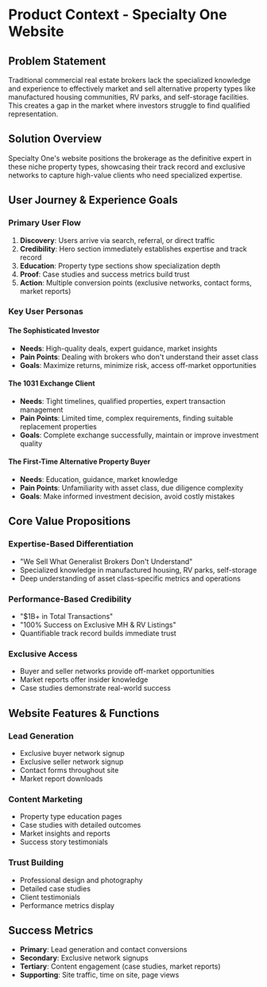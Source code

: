 # Product Context - Specialty One Website

## Problem Statement
Traditional commercial real estate brokers lack the specialized knowledge and experience to effectively market and sell alternative property types like manufactured housing communities, RV parks, and self-storage facilities. This creates a gap in the market where investors struggle to find qualified representation.

## Solution Overview
Specialty One's website positions the brokerage as the definitive expert in these niche property types, showcasing their track record and exclusive networks to capture high-value clients who need specialized expertise.

## User Journey & Experience Goals

### Primary User Flow
1. **Discovery**: Users arrive via search, referral, or direct traffic
2. **Credibility**: Hero section immediately establishes expertise and track record
3. **Education**: Property type sections show specialization depth
4. **Proof**: Case studies and success metrics build trust
5. **Action**: Multiple conversion points (exclusive networks, contact forms, market reports)

### Key User Personas

#### The Sophisticated Investor
- **Needs**: High-quality deals, expert guidance, market insights
- **Pain Points**: Dealing with brokers who don't understand their asset class
- **Goals**: Maximize returns, minimize risk, access off-market opportunities

#### The 1031 Exchange Client
- **Needs**: Tight timelines, qualified properties, expert transaction management
- **Pain Points**: Limited time, complex requirements, finding suitable replacement properties
- **Goals**: Complete exchange successfully, maintain or improve investment quality

#### The First-Time Alternative Property Buyer
- **Needs**: Education, guidance, market knowledge
- **Pain Points**: Unfamiliarity with asset class, due diligence complexity
- **Goals**: Make informed investment decision, avoid costly mistakes

## Core Value Propositions

### Expertise-Based Differentiation
- "We Sell What Generalist Brokers Don't Understand"
- Specialized knowledge in manufactured housing, RV parks, self-storage
- Deep understanding of asset class-specific metrics and operations

### Performance-Based Credibility
- "$1B+ in Total Transactions" 
- "100% Success on Exclusive MH & RV Listings"
- Quantifiable track record builds immediate trust

### Exclusive Access
- Buyer and seller networks provide off-market opportunities
- Market reports offer insider knowledge
- Case studies demonstrate real-world success

## Website Features & Functions

### Lead Generation
- Exclusive buyer network signup
- Exclusive seller network signup
- Contact forms throughout site
- Market report downloads

### Content Marketing
- Property type education pages
- Case studies with detailed outcomes
- Market insights and reports
- Success story testimonials

### Trust Building
- Professional design and photography
- Detailed case studies
- Client testimonials
- Performance metrics display

## Success Metrics
- **Primary**: Lead generation and contact conversions
- **Secondary**: Exclusive network signups
- **Tertiary**: Content engagement (case studies, market reports)
- **Supporting**: Site traffic, time on site, page views
